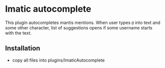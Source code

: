 # Imatic autocomplete

This plugin autocompletes mantis mentions. When user types `@` into text and some other character, list of suggestions opens if some username starts with the text.

## Installation

- copy all files into plugins/ImaticAutocomplete
